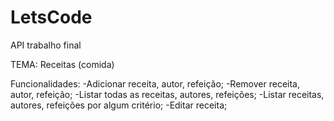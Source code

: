 # LetsCode
API trabalho final

TEMA: Receitas (comida)

Funcionalidades:
-Adicionar receita, autor, refeição;
-Remover receita, autor, refeição;
-Listar todas as receitas, autores, refeições;
-Listar receitas, autores, refeições por algum critério;
-Editar receita;
